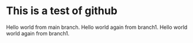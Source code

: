 # This is a test of github

Hello world from main branch.
Hello world again from branch1.
Hello world world again from branch1.
